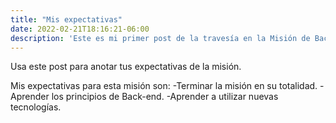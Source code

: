 ```yaml
---
title: "Mis expectativas"
date: 2022-02-21T18:16:21-06:00
description: 'Este es mi primer post de la travesía en la Misión de Backend con Node JS de Launch X.'
---
```


Usa este post para anotar tus expectativas de la misión.

Mis expectativas para esta misión son:
-Terminar la misión en su totalidad.
-Aprender los principios de Back-end.
-Aprender a utilizar nuevas tecnologías.
